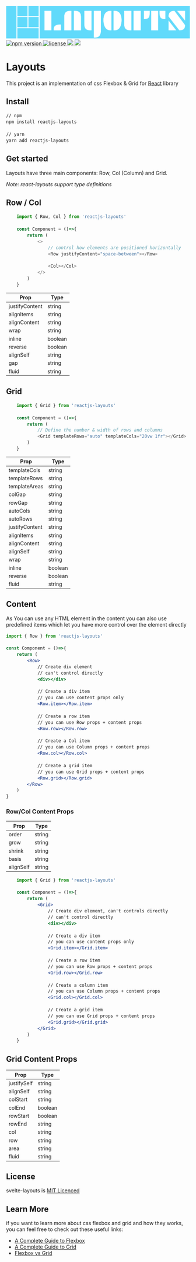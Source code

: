 <p>
	<img alt="LAYOUTS" src="./banner.png">
  <br>
  <a href="https://www.npmjs.com/package/reactjs-layouts">
    <img src="https://img.shields.io/npm/v/reactjs-layouts.svg" alt="npm version">
  </a>
  <a href="https://github.com/ryu-man/reactjs-layouts/blob/main/LICENSE">
    <img src="https://img.shields.io/npm/l/reactjs-layouts.svg" alt="license">
  </a>
<a href="https://bundlephobia.com/result?p=reactjs-layouts">
  <img src="https://img.shields.io/bundlephobia/min/reactjs-layouts"/>
</a>
  <a href="https://bundlephobia.com/result?p=reactjs-layouts">
    <img src="https://badgen.net/bundlephobia/minzip/reactjs-layouts">
  </a>

</p>

# Layouts

This project is an implementation of css Flexbox & Grid for [React](https://reactjs.org/) library

## Install

```bash
// npm
npm install reactjs-layouts

// yarn
yarn add reactjs-layouts
```

## Get started

Layouts have three main components: Row, Col (Column) and Grid.

_Note: react-layouts support type definitions_

## Row / Col

```js
    import { Row, Col } from 'reactjs-layouts'

    const Component = ()=>{
        return (
            <>
                // control how elements are positioned horizontally
                <Row justifyContent="space-between"></Row>
                
                <Col></Col>
            </>
        )
    }

```

| Prop           | Type    |
| -------------- | ------- |
| justifyContent | string  |
| alignItems     | string  |
| alignContent   | string  |
| wrap           | string  |
| inline         | boolean |
| reverse        | boolean |
| alignSelf      | string  |
| gap            | string  |
| fluid          | string  |

## Grid

```js
    import { Grid } from 'reactjs-layouts'

    const Component = ()=>{
        return (
            // Define the number & width of rows and columns
            <Grid templateRows="auto" templateCols="20vw 1fr"></Grid>
        )
    }
```

| Prop           | Type    |
| -------------- | ------- |
| templateCols   | string  |
| templateRows   | string  |
| templateAreas  | string  |
| colGap         | string  |
| rowGap         | string  |
| autoCols       | string  |
| autoRows       | string  |
| justifyContent | string  |
| alignItems     | string  |
| alignContent   | string  |
| alignSelf      | string  |
| wrap           | string  |
| inline         | boolean |
| reverse        | boolean |
| fluid          | string  |

## Content

As You can use any HTML element in the content you can also use predefined items which let you have more control over the element directly

```jsx
import { Row } from 'reactjs-layouts'

const Component = ()=>{
    return (
        <Row>
            // Create div element
            // can't control directly
            <div></div>

            // Create a div item
            // you can use content props only
            <Row.item></Row.item>

            // Create a row item
            // you can use Row props + content props
            <Row.row></Row.row>

            // Create a Col item
            // you can use Column props + content props
            <Row.col></Row.col>

            // Create a grid item
            // you can use Grid props + content props
            <Row.grid></Row.grid>
        </Row>
    )
}
```

### Row/Col Content Props

| Prop      | Type   |
| --------- | ------ |
| order     | string |
| grow      | string |
| shrink    | string |
| basis     | string |
| alignSelf | string |

```jsx
    import { Grid } from 'reactjs-layouts'

    const Component = ()=>{
        return (
            <Grid>
                // Create div element, can't controls directly
                // can't control directly
                <div></div>
            
                // Create a div item
                // you can use content props only
                <Grid.item></Grid.item>
            
                // Create a row item 
                // you can use Row props + content props
                <Grid.row></Grid.row>
            
                // Create a column item
                // you can use Column props + content props
                <Grid.col></Grid.col>
            
                // Create a grid item 
                // you can use Grid props + content props
                <Grid.grid></Grid.grid>
            </Grid>
        )
    }
```

## Grid Content Props

| Prop        | Type    |
| ----------- | ------- |
| justifySelf | string  |
| alignSelf   | string  |
| colStart    | string  |
| colEnd      | boolean |
| rowStart    | boolean |
| rowEnd      | string  |
| col         | string  |
| row         | string  |
| area        | string  |
| fluid       | string  |

## License

svelte-layouts is [MIT Licenced](./LICENSE)

## Learn More

if you want to learn more about css flexbox and grid and how they works, you can feel free to check out these useful links:

- [A Complete Guide to Flexbox](https://css-tricks.com/snippets/css/a-guide-to-flexbox/)
- [A Complete Guide to Grid](https://css-tricks.com/snippets/css/complete-guide-grid/)
- [Flexbox vs Grid](https://dev.to/nadayousry/grid-vs-flexbox-3fbh)
